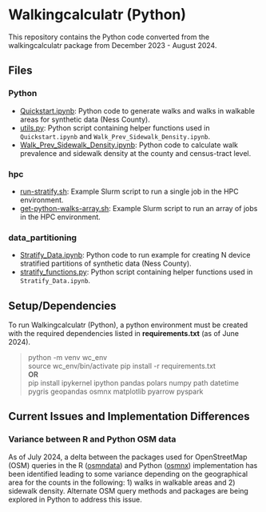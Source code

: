 # Walkingcalculatr (Python)

This repository contains the Python code converted from the walkingcalculatr package from December 2023 - August 2024. 

## Files
### Python
- [Quickstart.ipynb](Quickstart.ipynb): Python code to generate walks and walks in walkable areas for synthetic data (Ness County).
- [utils.py](utils.py): Python script containing helper functions used in `Quickstart.ipynb` and `Walk_Prev_Sidewalk_Density.ipynb`.
- [Walk_Prev_Sidewalk_Density.ipynb](Walk_Prev_Sidewalk_Density.ipynb): Python code to calculate walk prevalence and sidewalk density at the county and census-tract level.

### hpc
- [run-stratify.sh](./hpc/run-stratify.sh): Example Slurm script to run a single job in the HPC environment.
- [get-python-walks-array.sh](./hpc/get-python-walks-array.sh): Example Slurm script to run an array of jobs in the HPC environment.

### data_partitioning
- [Stratify_Data.ipynb](./data_partitioning/Stratify_Data.ipynb): Python code to run example for creating N device stratified partitions of synthetic data (Ness County).
- [stratify_functions.py](./data_partitioning/stratify_functions.py): Python script containing helper functions used in `Stratify_Data.ipynb`.

## Setup/Dependencies

To run Walkingcalculatr (Python), a python environment must be created with the required dependencies listed in **requirements.txt** (as of June 2024).

> python -m venv wc_env\
> source wc_env/bin/activate
> pip install -r requirements.txt\
**OR**\
> pip install ipykernel ipython pandas polars numpy path datetime pygris geopandas osmnx matplotlib pyarrow pyspark

## Current Issues and Implementation Differences

### Variance between R and Python OSM data

As of July 2024, a delta between the packages used for OpenStreetMap (OSM) queries in the R ([osmndata](https://cran.r-project.org/web/packages/osmdata/vignettes/osmdata.html)) and Python ([osmnx](https://osmnx.readthedocs.io/en/stable/)) implementation has been identified leading to some variance depending on the geographical area for the counts in the following: 1) walks in walkable areas and 2) sidewalk density. Alternate OSM query methods and packages are being explored in Python to address this issue.
